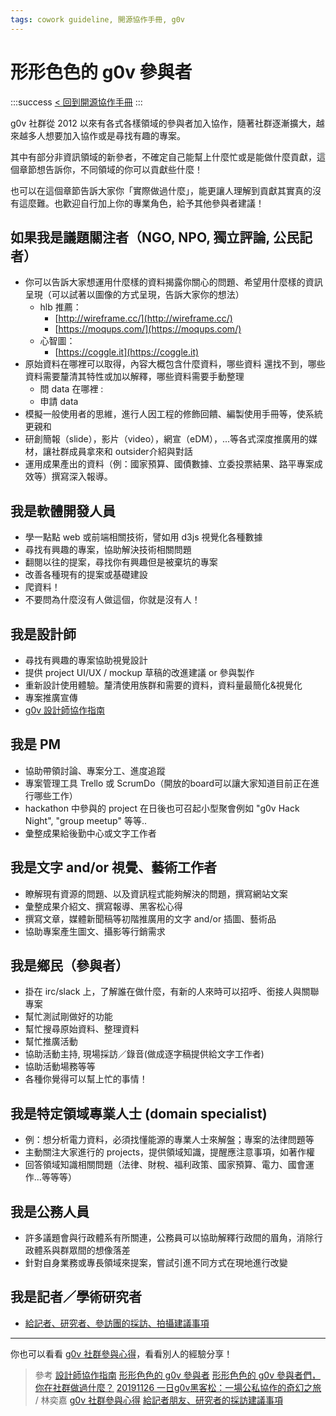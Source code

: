 ```yaml
---
tags: cowork guideline, 開源協作手冊, g0v
---
```

# 形形色色的 g0v 參與者
:::success
[< 回到開源協作手冊](https://g0v.hackmd.io/@jothon/g0v-cowork-guideline)
:::

g0v 社群從 2012 以來有各式各樣領域的參與者加入協作，隨著社群逐漸擴大，越來越多人想要加入協作或是尋找有趣的專案。

其中有部分非資訊領域的新參者，不確定自己能幫上什麼忙或是能做什麼貢獻，這個章節想告訴你，不同領域的你可以貢獻些什麼！

也可以在這個章節告訴大家你「實際做過什麼」，能更讓人理解到貢獻其實真的沒有這麼難。也歡迎自行加上你的專業角色，給予其他參與者建議！

## 如果我是議題關注者（NGO, NPO, 獨立評論, 公民記者）

- 你可以告訴大家想運用什麼樣的資料揭露你關心的問題、希望用什麼樣的資訊呈現（可以試著以圖像的方式呈現，告訴大家你的想法）
    - hlb 推薦：
        -  [http://wireframe.cc/](http://wireframe.cc/)
        -  [https://moqups.com/](https://moqups.com/)
    - 心智圖：
        - [https://coggle.it](https://coggle.it)
- 原始資料在哪裡可以取得，內容大概包含什麼資料，哪些資料  還找不到，哪些資料需要釐清其特性或加以解釋，哪些資料需要手動整理
    - 問 data 在哪裡 :
    - 申請 data
- 模擬一般使用者的思維，進行人因工程的修飾回饋、編製使用手冊等，使系統更親和
- 研創簡報（slide），影片（video），網宣（eDM），...等各式深度推廣用的媒材，讓社群成員拿來和 outsider介紹與對話
- 運用成果產出的資料（例：國家預算、國債數據、立委投票結果、路平專案成效等）撰寫深入報導。

## 我是軟體開發人員

- 學一點點 web 或前端相關技術，譬如用 d3js 視覺化各種數據
- 尋找有興趣的專案，協助解決技術相關問題
- 翻閱以往的提案，尋找你有興趣但是被棄坑的專案
- 改善各種現有的提案或基礎建設
- 爬資料！
- 不要問為什麼沒有人做這個，你就是沒有人！


## 我是設計師

- 尋找有興趣的專案協助視覺設計
- 提供 project UI/UX / mockup 草稿的改進建議 or 參與製作
- 重新設計使用體驗。釐清使用族群和需要的資料，資料量最簡化&視覺化
- 專案推廣宣傳
- [g0v 設計師協作指南](https://g0v.hackmd.io/NT3UdoYyQFOSrjks_xe_fg)

## 我是 PM

- 協助帶領討論、專案分工、進度追蹤
- 專案管理工具 Trello 或 ScrumDo（開放的board可以讓大家知道目前正在進行哪些工作）
- hackathon 中參與的 project 在日後也可召起小型聚會例如 "g0v Hack Night", "group meetup" 等等..
- 彙整成果給後勤中心或文字工作者

## 我是文字 and/or 視覺、藝術工作者

- 瞭解現有資源的問題、以及資訊程式能夠解決的問題，撰寫網站文案
- 彙整成果介紹文、撰寫報導、黑客松心得
- 撰寫文章，媒體新聞稿等初階推廣用的文字 and/or 插圖、藝術品
- 協助專案產生圖文、攝影等行銷需求


## 我是鄉民（參與者）

- 掛在 irc/slack 上，了解誰在做什麼，有新的人來時可以招呼、銜接人與關聯專案
- 幫忙測試剛做好的功能
- 幫忙搜尋原始資料、整理資料
- 幫忙推廣活動
- 協助活動主持, 現場採訪／錄音(做成逐字稿提供給文字工作者) 
- 協助活動場務等等
- 各種你覺得可以幫上忙的事情！

## 我是特定領域專業人士 (domain specialist)

- 例：想分析電力資料，必須找懂能源的專業人士來解盤；專案的法律問題等
- 主動關注大家進行的 projects，提供領域知識，提醒應注意事項，如著作權
- 回答領域知識相關問題（法律、財稅、福利政策、國家預算、電力、國會運作...等等等）

## 我是公務人員
- 許多議題會與行政體系有所關連，公務員可以協助解釋行政間的眉角，消除行政體系與群眾間的想像落差
- 針對自身業務或專長領域來提案，嘗試引進不同方式在現地進行改變

## 我是記者／學術研究者
- [給記者、研究者、參訪團的採訪、拍攝建議事項](/hgXdOpyZRPCK1HVBVGmIhA)

---
你也可以看看 [g0v 社群參與心得](/VdmAs1YgRVWV4ixaXPCdpg)，看看別人的經驗分享！


>參考
[設計師協作指南](https://g0v.hackmd.io/NT3UdoYyQFOSrjks_xe_fg)
[形形色色的 g0v 參與者](https://g0v.hackpad.tw/-g0v--ciS8hEGw7iu)
[形形色色的 g0v 參與者們，你在社群做過什麼？](/vH1ZyKhzTvGjB-dDSmQw7g)
[20191126 一日g0v黑客松：一場公私協作的奇幻之旅](https://www.youtube.com/watch?v=JVKAZgim7fI) / 林奕嘉
[g0v 社群參與心得](/VdmAs1YgRVWV4ixaXPCdpg)
[給記者朋友、研究者的採訪建議事項](/hgXdOpyZRPCK1HVBVGmIhA)